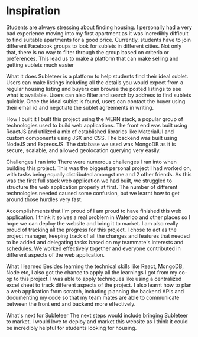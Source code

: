 Inspiration
=======
Students are always stressing about finding housing. I personally had a very bad experience moving into my first apartment as it was incredibly difficult to find suitable apartments for a good price. Currently, students have to join different Facebook groups to look for sublets in different cities. Not only that, there is no way to filter through the group based on criteria or preferences. This lead us to make a platform that can make selling and getting sublets much easier

What it does
Subleteer is a platform to help students find their ideal sublet. Users can make listings including all the details you would expect from a regular housing listing and buyers can browse the posted listings to see what is available. Users can also filter and search by address to find sublets quickly. Once the ideal sublet is found, users can contact the buyer using their email id and negotiate the sublet agreements in writing.

How I built it
I built this project using the MERN stack, a popular group of technologies used to build web applications. The front end was built using ReactJS and utilized a mix of established libraries like MaterialUI and custom components using JSX and CSS. The backend was built using NodeJS and ExpressJS. The database we used was MongoDB as it is secure, scalable, and allowed geolocation querying very easily.

Challenges I ran into
There were numerous challenges I ran into when building this project. This was the biggest personal project I had worked on, with tasks being equally distributed amongst me and 2 other friends. As this was the first full stack web application we had built, we struggled to structure the web application properly at first. The number of different technologies needed caused some confusion, but we learnt how to get around those hurdles very fast.

Accomplishments that I'm proud of
I am proud to have finished this web application. I think it solves a real problem in Waterloo and other places so I hope we can deploy the website and bring it to market. I am also really proud of tracking all the progress for this project. I chose to act as the project manager, keeping track of all the changes and features that needed to be added and delegating tasks based on my teammate's interests and schedules. We worked effectively together and everyone contributed in different aspects of the web application.

What I learned
Besides learning the technical skills like React, MongoDB, Node etc, I also got the chance to apply all the learnings I got from my co-op to this project. I was able to apply techniques like using a centralized excel sheet to track different aspects of the project. I also learnt how to plan a web application from scratch, including planning the backend APIs and documenting my code so that my team mates are able to communicate between the front end and backend more effectively.

What's next for Subleteer
The next steps would include bringing Subleteer to market. I would love to deploy and market this website as I think it could be incredibly helpful for students looking for housing.
